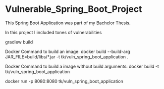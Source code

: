# Vulnerable_Spring_Boot_Project

This Spring Boot Application was part of my Bachelor Thesis.

In this project I included tones of vulnerabilities

gradlew build

Docker Command to build an image:
docker build --build-arg JAR_FILE=build/libs/*.jar -t tk/vuln_spring_boot_application .

Docker Command to build a image without build arguments:
docker build -t tk/vuln_spring_boot_application

docker run -p 8080:8080 tk/vuln_spring_boot_application
